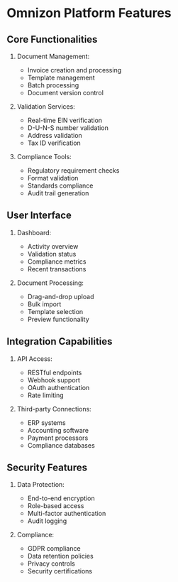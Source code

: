# Omnizon Platform Features

## Core Functionalities
1. Document Management:
   - Invoice creation and processing
   - Template management
   - Batch processing
   - Document version control

2. Validation Services:
   - Real-time EIN verification
   - D-U-N-S number validation
   - Address validation
   - Tax ID verification

3. Compliance Tools:
   - Regulatory requirement checks
   - Format validation
   - Standards compliance
   - Audit trail generation

## User Interface
1. Dashboard:
   - Activity overview
   - Validation status
   - Compliance metrics
   - Recent transactions

2. Document Processing:
   - Drag-and-drop upload
   - Bulk import
   - Template selection
   - Preview functionality

## Integration Capabilities
1. API Access:
   - RESTful endpoints
   - Webhook support
   - OAuth authentication
   - Rate limiting

2. Third-party Connections:
   - ERP systems
   - Accounting software
   - Payment processors
   - Compliance databases

## Security Features
1. Data Protection:
   - End-to-end encryption
   - Role-based access
   - Multi-factor authentication
   - Audit logging

2. Compliance:
   - GDPR compliance
   - Data retention policies
   - Privacy controls
   - Security certifications